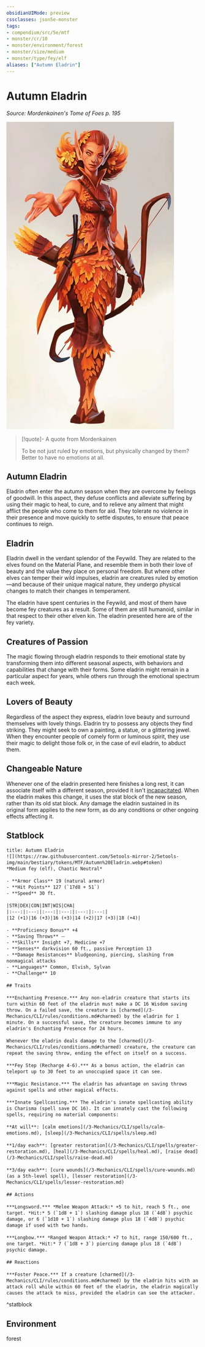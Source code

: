 ```yaml
---
obsidianUIMode: preview
cssclasses: json5e-monster
tags:
- compendium/src/5e/mtf
- monster/cr/10
- monster/environment/forest
- monster/size/medium
- monster/type/fey/elf
aliases: ["Autumn Eladrin"]
---
```

# Autumn Eladrin
*Source: Mordenkainen's Tome of Foes p. 195*  

![](https://raw.githubusercontent.com/5etools-mirror-2/5etools-img/main/bestiary/MTF/Autumn%20Eladrin.webp#right)  
> [!quote]- A quote from Mordenkainen  
> 
> To be not just ruled by emotions, but physically changed by them? Better to have no emotions at all.

## Autumn Eladrin

Eladrin often enter the autumn season when they are overcome by feelings of goodwill. In this aspect, they defuse conflicts and alleviate suffering by using their magic to heal, to cure, and to relieve any ailment that might afflict the people who come to them for aid. They tolerate no violence in their presence and move quickly to settle disputes, to ensure that peace continues to reign.

## Eladrin

Eladrin dwell in the verdant splendor of the Feywild. They are related to the elves found on the Material Plane, and resemble them in both their love of beauty and the value they place on personal freedom. But where other elves can temper their wild impulses, eladrin are creatures ruled by emotion—and because of their unique magical nature, they undergo physical changes to match their changes in temperament.

The eladrin have spent centuries in the Feywild, and most of them have become fey creatures as a result. Some of them are still humanoid, similar in that respect to their other elven kin. The eladrin presented here are of the fey variety.

## Creatures of Passion

The magic flowing through eladrin responds to their emotional state by transforming them into different seasonal aspects, with behaviors and capabilities that change with their forms. Some eladrin might remain in a particular aspect for years, while others run through the emotional spectrum each week.

## Lovers of Beauty

Regardless of the aspect they express, eladrin love beauty and surround themselves with lovely things. Eladrin try to possess any objects they find striking. They might seek to own a painting, a statue, or a glittering jewel. When they encounter people of comely form or luminous spirit, they use their magic to delight those folk or, in the case of evil eladrin, to abduct them.

## Changeable Nature

Whenever one of the eladrin presented here finishes a long rest, it can associate itself with a different season, provided it isn't [incapacitated](/3-Mechanics/CLI/rules/conditions.md#incapacitated). When the eladrin makes this change, it uses the stat block of the new season, rather than its old stat block. Any damage the eladrin sustained in its original form applies to the new form, as do any conditions or other ongoing effects affecting it.


## Statblock

```ad-statblock
title: Autumn Eladrin
![](https://raw.githubusercontent.com/5etools-mirror-2/5etools-img/main/bestiary/tokens/MTF/Autumn%20Eladrin.webp#token)
*Medium fey (elf), Chaotic Neutral*

- **Armor Class** 19 (natural armor)
- **Hit Points** 127 (`17d8 + 51`) 
- **Speed** 30 ft.

|STR|DEX|CON|INT|WIS|CHA|
|:---:|:---:|:---:|:---:|:---:|:---:|
|12 (+1)|16 (+3)|16 (+3)|14 (+2)|17 (+3)|18 (+4)|

- **Proficiency Bonus** +4
- **Saving Throws** ⏤
- **Skills** Insight +7, Medicine +7
- **Senses** darkvision 60 ft., passive Perception 13
- **Damage Resistances** bludgeoning, piercing, slashing from nonmagical attacks
- **Languages** Common, Elvish, Sylvan
- **Challenge** 10

## Traits

***Enchanting Presence.*** Any non-eladrin creature that starts its turn within 60 feet of the eladrin must make a DC 16 Wisdom saving throw. On a failed save, the creature is [charmed](/3-Mechanics/CLI/rules/conditions.md#charmed) by the eladrin for 1 minute. On a successful save, the creature becomes immune to any eladrin's Enchanting Presence for 24 hours.

Whenever the eladrin deals damage to the [charmed](/3-Mechanics/CLI/rules/conditions.md#charmed) creature, the creature can repeat the saving throw, ending the effect on itself on a success.

***Fey Step (Recharge 4-6).*** As a bonus action, the eladrin can teleport up to 30 feet to an unoccupied space it can see.

***Magic Resistance.*** The eladrin has advantage on saving throws against spells and other magical effects.

***Innate Spellcasting.*** The eladrin's innate spellcasting ability is Charisma (spell save DC 16). It can innately cast the following spells, requiring no material components:

**At will**: [calm emotions](/3-Mechanics/CLI/spells/calm-emotions.md), [sleep](/3-Mechanics/CLI/spells/sleep.md)

**1/day each**: [greater restoration](/3-Mechanics/CLI/spells/greater-restoration.md), [heal](/3-Mechanics/CLI/spells/heal.md), [raise dead](/3-Mechanics/CLI/spells/raise-dead.md)

**3/day each**: [cure wounds](/3-Mechanics/CLI/spells/cure-wounds.md) (as a 5th-level spell), [lesser restoration](/3-Mechanics/CLI/spells/lesser-restoration.md)

## Actions

***Longsword.*** *Melee Weapon Attack:* +5 to hit, reach 5 ft., one target. *Hit:* 5 (`1d8 + 1`) slashing damage plus 18 (`4d8`) psychic damage, or 6 (`1d10 + 1`) slashing damage plus 18 (`4d8`) psychic damage if used with two hands.

***Longbow.*** *Ranged Weapon Attack:* +7 to hit, range 150/600 ft., one target. *Hit:* 7 (`1d8 + 3`) piercing damage plus 18 (`4d8`) psychic damage.

## Reactions

***Foster Peace.*** If a creature [charmed](/3-Mechanics/CLI/rules/conditions.md#charmed) by the eladrin hits with an attack roll while within 60 feet of the eladrin, the eladrin magically causes the attack to miss, provided the eladrin can see the attacker.
```
^statblock

## Environment

forest